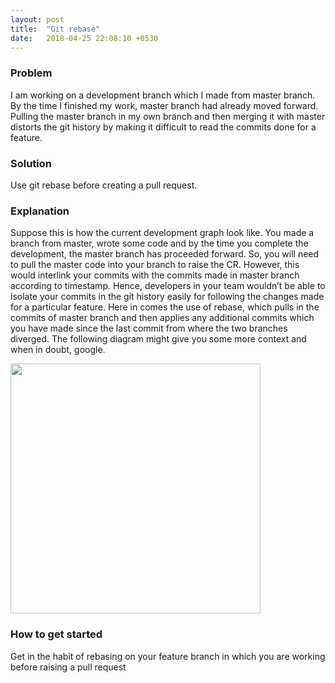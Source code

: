```yaml
---
layout: post
title:  "Git rebase"
date:   2018-04-25 22:08:10 +0530
---
```

### Problem
I am working on a development branch which I made from master branch. By the time I finished my work, master branch had already moved forward. Pulling the master branch in my own branch and then merging it with master distorts the git history by making it difficult to read the commits done for a feature.

### Solution
Use git rebase before creating a pull request.

### Explanation
Suppose this is how the current development graph look like.
You made a branch from master, wrote some code and by the time you complete the development, the master branch has proceeded forward. So, you will need to pull the master code into your branch to raise the CR. However, this would interlink your commits with the commits made in master branch according to timestamp. Hence, developers in your team wouldn’t be able to isolate your commits in the git history easily for following the changes made for a particular feature. Here in comes the use of rebase, which pulls in the commits of master branch and then applies any additional commits which you have made since the last commit from where the two branches diverged. The following diagram might give you some more context and when in doubt, google.

<img src="https://getdailyprogramming.github.io/images/2018-04-25-screenshot1.png" width="400"/>

### How to get started
Get in the habit of rebasing on your feature branch in which you are working before raising a pull request
